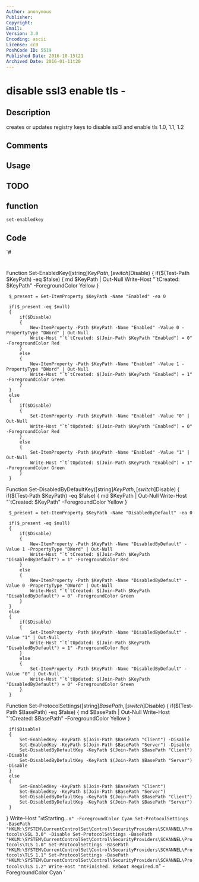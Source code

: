 ```yaml
---
Author: anonymous
Publisher: 
Copyright: 
Email: 
Version: 3.0
Encoding: ascii
License: cc0
PoshCode ID: 5519
Published Date: 2016-10-15t21
Archived Date: 2016-01-11t20
---
```


# disable ssl3 enable tls - 

## Description

creates or updates registry keys to disable ssl3 and enable tls 1.0, 1.1, 1.2

## Comments



## Usage



## TODO



## function

`set-enabledkey`

## Code

`#
 #
 Function Set-EnabledKey([string]$KeyPath,[switch]$Disable)
 {
     if($(Test-Path $KeyPath) -eq $false)
     { 
         md $KeyPath | Out-Null
         Write-Host "`tCreated: $KeyPath" -ForegroundColor Yellow
     }
 
     $_present = Get-ItemProperty $KeyPath -Name "Enabled" -ea 0
 
     if($_present -eq $null)
     {
         if($Disable)
         {
             New-ItemProperty -Path $KeyPath -Name "Enabled" -Value 0 -PropertyType "DWord" | Out-Null
             Write-Host "`t`tCreated: $(Join-Path $KeyPath "Enabled") = 0" -ForegroundColor Red
         }
         else
         {
             New-ItemProperty -Path $KeyPath -Name "Enabled" -Value 1 -PropertyType "DWord" | Out-Null
             Write-Host "`t`tCreated: $(Join-Path $KeyPath "Enabled") = 1" -ForegroundColor Green
         }
     }
     else
     {
         if($Disable)
         {
             Set-ItemProperty -Path $KeyPath -Name "Enabled" -Value "0" | Out-Null
             Write-Host "`t`tUpdated: $(Join-Path $KeyPath "Enabled") = 0" -ForegroundColor Red
         }
         else
         {
             Set-ItemProperty -Path $KeyPath -Name "Enabled" -Value "1" | Out-Null
             Write-Host "`t`tUpdated: $(Join-Path $KeyPath "Enabled") = 1" -ForegroundColor Green
         }
     }
 
 Function Set-DisabledByDefaultKey([string]$KeyPath,[switch]$Disable)
 {
     if($(Test-Path $KeyPath) -eq $false)
     { 
         md $KeyPath | Out-Null
         Write-Host "`tCreated: $KeyPath" -ForegroundColor Yellow
     }
 
     $_present = Get-ItemProperty $KeyPath -Name "DisabledByDefault" -ea 0
 
     if($_present -eq $null)
     {
         if($Disable)
         {
             New-ItemProperty -Path $KeyPath -Name "DisabledByDefault" -Value 1 -PropertyType "DWord" | Out-Null
             Write-Host "`t`tCreated: $(Join-Path $KeyPath "DisabledByDefault") = 1" -ForegroundColor Red
         }
         else
         {
             New-ItemProperty -Path $KeyPath -Name "DisabledByDefault" -Value 0 -PropertyType "DWord" | Out-Null
             Write-Host "`t`tCreated: $(Join-Path $KeyPath "DisabledByDefault") = 0" -ForegroundColor Green
         }
     }
     else
     {
         if($Disable)
         {
             Set-ItemProperty -Path $KeyPath -Name "DisabledByDefault" -Value "1" | Out-Null
             Write-Host "`t`tUpdated: $(Join-Path $KeyPath "DisabledByDefault") = 1" -ForegroundColor Red
         }
         else
         {
             Set-ItemProperty -Path $KeyPath -Name "DisabledByDefault" -Value "0" | Out-Null
             Write-Host "`t`tUpdated: $(Join-Path $KeyPath "DisabledByDefault") = 0" -ForegroundColor Green
         }
     }
 
 Function Set-ProtocolSettings([string]$BasePath,[switch]$Disable)
 {
     if($(Test-Path $BasePath) -eq $false)
     { 
         md $BasePath | Out-Null
         Write-Host "`tCreated: $BasePath" -ForegroundColor Yellow
     }
 
     if($Disable)
     {
         Set-EnabledKey -KeyPath $(Join-Path $BasePath "Client") -Disable
         Set-EnabledKey -KeyPath $(Join-Path $BasePath "Server") -Disable
         Set-DisabledByDefaultKey -KeyPath $(Join-Path $BasePath "Client") -Disable
         Set-DisabledByDefaultKey -KeyPath $(Join-Path $BasePath "Server") -Disable
     }
     else
     {
         Set-EnabledKey -KeyPath $(Join-Path $BasePath "Client")
         Set-EnabledKey -KeyPath $(Join-Path $BasePath "Server")
         Set-DisabledByDefaultKey -KeyPath $(Join-Path $BasePath "Client")
         Set-DisabledByDefaultKey -KeyPath $(Join-Path $BasePath "Server")
     }
 }
 Write-Host "`n`tStarting...`n" -ForegroundColor Cyan
 Set-ProtocolSettings -BasePath "HKLM:\SYSTEM\CurrentControlSet\Control\SecurityProviders\SCHANNEL\Protocols\SSL 3.0" -Disable
 Set-ProtocolSettings -BasePath "HKLM:\SYSTEM\CurrentControlSet\Control\SecurityProviders\SCHANNEL\Protocols\TLS 1.0"
 Set-ProtocolSettings -BasePath "HKLM:\SYSTEM\CurrentControlSet\Control\SecurityProviders\SCHANNEL\Protocols\TLS 1.1"
 Set-ProtocolSettings -BasePath "HKLM:\SYSTEM\CurrentControlSet\Control\SecurityProviders\SCHANNEL\Protocols\TLS 1.2"
 Write-Host "`n`tFinished. Reboot Required.`n" -ForegroundColor Cyan
`

